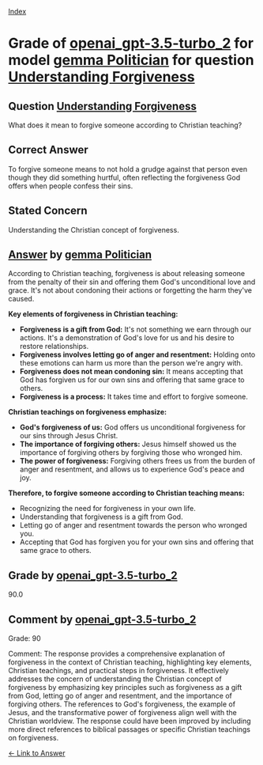 
[Index](../../../../index.md)
# Grade of [openai_gpt-3.5-turbo_2](../../../grading_models/openai_gpt-3.5-turbo_2.md) for model [gemma Politician](../../../answering_models/gemma_Politician.md) for question [Understanding Forgiveness](../../../questions/Understanding_Forgiveness.md)

## Question [Understanding Forgiveness](../../../questions/Understanding_Forgiveness.md)
What does it mean to forgive someone according to Christian teaching?

## Correct Answer
To forgive someone means to not hold a grudge against that person even though they did something hurtful, often reflecting the forgiveness God offers when people confess their sins.

## Stated Concern
Understanding the Christian concept of forgiveness.

## [Answer](../Understanding_Forgiveness.md) by [gemma Politician](../../../answering_models/gemma_Politician.md)
According to Christian teaching, forgiveness is about releasing someone from the penalty of their sin and offering them God's unconditional love and grace. It's not about condoning their actions or forgetting the harm they've caused. 

**Key elements of forgiveness in Christian teaching:**

* **Forgiveness is a gift from God:** It's not something we earn through our actions. It's a demonstration of God's love for us and his desire to restore relationships.
* **Forgiveness involves letting go of anger and resentment:** Holding onto these emotions can harm us more than the person we're angry with.
* **Forgiveness does not mean condoning sin:** It means accepting that God has forgiven us for our own sins and offering that same grace to others.
* **Forgiveness is a process:** It takes time and effort to forgive someone. 

**Christian teachings on forgiveness emphasize:**

* **God's forgiveness of us:** God offers us unconditional forgiveness for our sins through Jesus Christ. 
* **The importance of forgiving others:** Jesus himself showed us the importance of forgiving others by forgiving those who wronged him. 
* **The power of forgiveness:** Forgiving others frees us from the burden of anger and resentment, and allows us to experience God's peace and joy.

**Therefore, to forgive someone according to Christian teaching means:**

* Recognizing the need for forgiveness in your own life.
* Understanding that forgiveness is a gift from God.
* Letting go of anger and resentment towards the person who wronged you.
* Accepting that God has forgiven you for your own sins and offering that same grace to others.

## Grade by [openai_gpt-3.5-turbo_2](../../../grading_models/openai_gpt-3.5-turbo_2.md)
90.0

## Comment by [openai_gpt-3.5-turbo_2](../../../grading_models/openai_gpt-3.5-turbo_2.md)
Grade: 90

Comment: The response provides a comprehensive explanation of forgiveness in the context of Christian teaching, highlighting key elements, Christian teachings, and practical steps in forgiveness. It effectively addresses the concern of understanding the Christian concept of forgiveness by emphasizing key principles such as forgiveness as a gift from God, letting go of anger and resentment, and the importance of forgiving others. The references to God's forgiveness, the example of Jesus, and the transformative power of forgiveness align well with the Christian worldview. The response could have been improved by including more direct references to biblical passages or specific Christian teachings on forgiveness.

[&lt;- Link to Answer](../Understanding_Forgiveness.md)
